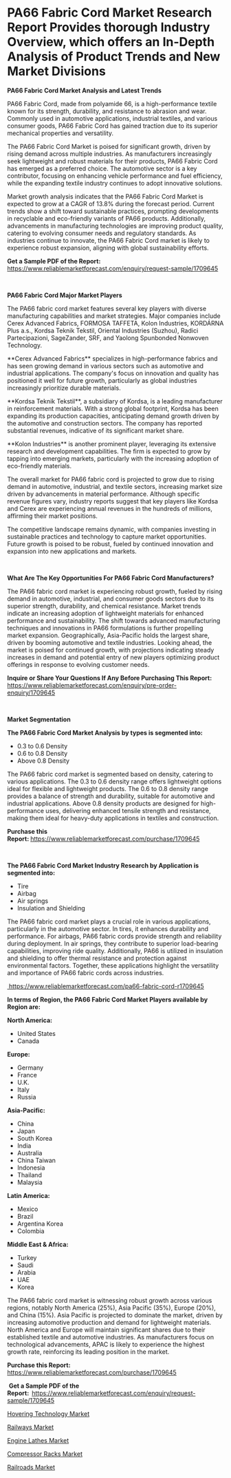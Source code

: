 <p><h1>PA66 Fabric Cord Market Research Report Provides thorough Industry Overview, which offers an In-Depth Analysis of Product Trends and New Market Divisions</h1></p><p><strong>PA66 Fabric Cord Market Analysis and Latest Trends</strong></p>
<p><p>PA66 Fabric Cord, made from polyamide 66, is a high-performance textile known for its strength, durability, and resistance to abrasion and wear. Commonly used in automotive applications, industrial textiles, and various consumer goods, PA66 Fabric Cord has gained traction due to its superior mechanical properties and versatility.</p><p>The PA66 Fabric Cord Market is poised for significant growth, driven by rising demand across multiple industries. As manufacturers increasingly seek lightweight and robust materials for their products, PA66 Fabric Cord has emerged as a preferred choice. The automotive sector is a key contributor, focusing on enhancing vehicle performance and fuel efficiency, while the expanding textile industry continues to adopt innovative solutions.</p><p>Market growth analysis indicates that the PA66 Fabric Cord Market is expected to grow at a CAGR of 13.8% during the forecast period. Current trends show a shift toward sustainable practices, prompting developments in recyclable and eco-friendly variants of PA66 products. Additionally, advancements in manufacturing technologies are improving product quality, catering to evolving consumer needs and regulatory standards. As industries continue to innovate, the PA66 Fabric Cord market is likely to experience robust expansion, aligning with global sustainability efforts.</p></p>
<p><strong>Get a Sample PDF of the Report:&nbsp;</strong> <a href="https://www.reliablemarketforecast.com/enquiry/request-sample/1709645?utm_campaign=1167&utm_medium=2&utm_source=Github&utm_content=ia&utm_term=27032025&utm_id=pa66-fabric-cord">https://www.reliablemarketforecast.com/enquiry/request-sample/1709645</a></p>
<p>&nbsp;</p>
<p><strong>PA66 Fabric Cord Major Market Players</strong></p>
<p><p>The PA66 fabric cord market features several key players with diverse manufacturing capabilities and market strategies. Major companies include Cerex Advanced Fabrics, FORMOSA TAFFETA, Kolon Industries, KORDÁRNA Plus a.s., Kordsa Teknik Tekstil, Oriental Industries (Suzhou), Radici Partecipazioni, SageZander, SRF, and Yaolong Spunbonded Nonwoven Technology.</p><p>**Cerex Advanced Fabrics** specializes in high-performance fabrics and has seen growing demand in various sectors such as automotive and industrial applications. The company's focus on innovation and quality has positioned it well for future growth, particularly as global industries increasingly prioritize durable materials.</p><p>**Kordsa Teknik Tekstil**, a subsidiary of Kordsa, is a leading manufacturer in reinforcement materials. With a strong global footprint, Kordsa has been expanding its production capacities, anticipating demand growth driven by the automotive and construction sectors. The company has reported substantial revenues, indicative of its significant market share.</p><p>**Kolon Industries** is another prominent player, leveraging its extensive research and development capabilities. The firm is expected to grow by tapping into emerging markets, particularly with the increasing adoption of eco-friendly materials.</p><p>The overall market for PA66 fabric cord is projected to grow due to rising demand in automotive, industrial, and textile sectors, increasing market size driven by advancements in material performance. Although specific revenue figures vary, industry reports suggest that key players like Kordsa and Cerex are experiencing annual revenues in the hundreds of millions, affirming their market positions.</p><p>The competitive landscape remains dynamic, with companies investing in sustainable practices and technology to capture market opportunities. Future growth is poised to be robust, fueled by continued innovation and expansion into new applications and markets.</p></p>
<p>&nbsp;</p>
<p><strong>What Are The Key Opportunities For PA66 Fabric Cord Manufacturers?</strong></p>
<p><p>The PA66 fabric cord market is experiencing robust growth, fueled by rising demand in automotive, industrial, and consumer goods sectors due to its superior strength, durability, and chemical resistance. Market trends indicate an increasing adoption of lightweight materials for enhanced performance and sustainability. The shift towards advanced manufacturing techniques and innovations in PA66 formulations is further propelling market expansion. Geographically, Asia-Pacific holds the largest share, driven by booming automotive and textile industries. Looking ahead, the market is poised for continued growth, with projections indicating steady increases in demand and potential entry of new players optimizing product offerings in response to evolving customer needs.</p></p>
<p><strong>Inquire or Share Your Questions If Any Before Purchasing This Report:</strong> <a href="https://www.reliablemarketforecast.com/enquiry/pre-order-enquiry/1709645?utm_campaign=1167&utm_medium=2&utm_source=Github&utm_content=ia&utm_term=27032025&utm_id=pa66-fabric-cord">https://www.reliablemarketforecast.com/enquiry/pre-order-enquiry/1709645</a></p>
<p>&nbsp;</p>
<p><strong>Market Segmentation</strong></p>
<p><strong>The PA66 Fabric Cord Market Analysis by types is segmented into:</strong></p>
<p><ul><li>0.3 to 0.6 Density</li><li>0.6 to 0.8 Density</li><li>Above 0.8 Density</li></ul></p>
<p><p>The PA66 fabric cord market is segmented based on density, catering to various applications. The 0.3 to 0.6 density range offers lightweight options ideal for flexible and lightweight products. The 0.6 to 0.8 density range provides a balance of strength and durability, suitable for automotive and industrial applications. Above 0.8 density products are designed for high-performance uses, delivering enhanced tensile strength and resistance, making them ideal for heavy-duty applications in textiles and construction.</p></p>
<p><strong>Purchase this Report:&nbsp;</strong><a href="https://www.reliablemarketforecast.com/purchase/1709645?utm_campaign=1167&utm_medium=2&utm_source=Github&utm_content=ia&utm_term=27032025&utm_id=pa66-fabric-cord">https://www.reliablemarketforecast.com/purchase/1709645</a></p>
<p>&nbsp;</p>
<p><strong>The PA66 Fabric Cord Market Industry Research by Application is segmented into:</strong></p>
<p><ul><li>Tire</li><li>Airbag</li><li>Air springs</li><li>Insulation and Shielding</li></ul></p>
<p><p>The PA66 fabric cord market plays a crucial role in various applications, particularly in the automotive sector. In tires, it enhances durability and performance. For airbags, PA66 fabric cords provide strength and reliability during deployment. In air springs, they contribute to superior load-bearing capabilities, improving ride quality. Additionally, PA66 is utilized in insulation and shielding to offer thermal resistance and protection against environmental factors. Together, these applications highlight the versatility and importance of PA66 fabric cords across industries.</p></p>
<p><a href="https://www.reliablemarketforecast.com/pa66-fabric-cord-r1709645?utm_campaign=1167&utm_medium=2&utm_source=Github&utm_content=ia&utm_term=27032025&utm_id=pa66-fabric-cord">&nbsp;https://www.reliablemarketforecast.com/pa66-fabric-cord-r1709645</a></p>
<p><strong>In terms of Region, the PA66 Fabric Cord Market Players available by Region are:</strong></p>
<p>
    <p> <strong> North America: </strong>
        <ul>
            <li>United States</li>
            <li>Canada</li>
        </ul>
        </p> 
    <p> <strong> Europe: </strong>
        <ul>
            <li>Germany</li>
            <li>France</li>
            <li>U.K.</li>
            <li>Italy</li>
            <li>Russia</li>
        </ul>
        </p> 
    <p> <strong> Asia-Pacific: </strong>
        <ul>
            <li>China</li>
            <li>Japan</li>
            <li>South Korea</li>
            <li>India</li>
            <li>Australia</li>
            <li>China Taiwan</li>
            <li>Indonesia</li>
            <li>Thailand</li>
            <li>Malaysia</li>
        </ul>
        </p> 
    <p> <strong> Latin America: </strong>
        <ul>
            <li>Mexico</li>
            <li>Brazil</li>
            <li>Argentina Korea</li>
            <li>Colombia</li>
        </ul>
        </p> 
    <p> <strong> Middle East & Africa: </strong>
        <ul>
            <li>Turkey</li>
            <li>Saudi</li>
            <li>Arabia</li>
            <li>UAE</li>
            <li>Korea</li>
        </ul>
    </p>
    </p>
<p><p>The PA66 fabric cord market is witnessing robust growth across various regions, notably North America (25%), Asia Pacific (35%), Europe (20%), and China (15%). Asia Pacific is projected to dominate the market, driven by increasing automotive production and demand for lightweight materials. North America and Europe will maintain significant shares due to their established textile and automotive industries. As manufacturers focus on technological advancements, APAC is likely to experience the highest growth rate, reinforcing its leading position in the market.</p></p>
<p><strong>Purchase this Report: </strong><a href="https://www.reliablemarketforecast.com/purchase/1709645?utm_campaign=1167&utm_medium=2&utm_source=Github&utm_content=ia&utm_term=27032025&utm_id=pa66-fabric-cord">https://www.reliablemarketforecast.com/purchase/1709645</a></p>
<p>&nbsp;<strong>Get a Sample PDF of the Report:&nbsp;&nbsp;</strong><a href="https://www.reliablemarketforecast.com/enquiry/request-sample/1709645?utm_campaign=1167&utm_medium=2&utm_source=Github&utm_content=ia&utm_term=27032025&utm_id=pa66-fabric-cord">https://www.reliablemarketforecast.com/enquiry/request-sample/1709645</a></p>
<p><strong></strong></p>
<p><p><a href="https://github.com/claracpegios/Market-Research-Report-List-1/blob/main/hovering-technology-market.md?utm_campaign=1167&utm_medium=2&utm_source=Github&utm_content=ia&utm_term=27032025&utm_id=pa66-fabric-cord">Hovering Technology Market</a></p><p><a href="https://github.com/damjiederyd/Market-Research-Report-List-1/blob/main/railways-market.md?utm_campaign=1167&utm_medium=2&utm_source=Github&utm_content=ia&utm_term=27032025&utm_id=pa66-fabric-cord">Railways Market</a></p><p><a href="https://github.com/hiwanatalak/Market-Research-Report-List-1/blob/main/engine-lathes-market.md?utm_campaign=1167&utm_medium=2&utm_source=Github&utm_content=ia&utm_term=27032025&utm_id=pa66-fabric-cord">Engine Lathes Market</a></p><p><a href="https://github.com/mukaithaisia/Market-Research-Report-List-1/blob/main/compressor-racks-market.md?utm_campaign=1167&utm_medium=2&utm_source=Github&utm_content=ia&utm_term=27032025&utm_id=pa66-fabric-cord">Compressor Racks Market</a></p><p><a href="https://github.com/failarustic/Market-Research-Report-List-1/blob/main/railroads-market.md?utm_campaign=1167&utm_medium=2&utm_source=Github&utm_content=ia&utm_term=27032025&utm_id=pa66-fabric-cord">Railroads Market</a></p></p>